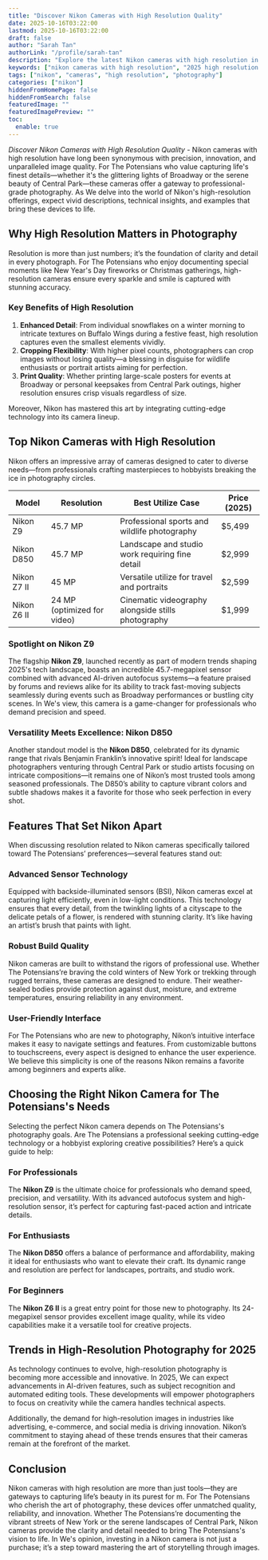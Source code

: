 ```yaml
---
title: "Discover Nikon Cameras with High Resolution Quality"
date: 2025-10-16T03:22:00
lastmod: 2025-10-16T03:22:00
draft: false
author: "Sarah Tan"
authorLink: "/profile/sarah-tan"
description: "Explore the latest Nikon cameras with high resolution in 2025. Learn about their features, benefits, and ideal uses for professional and hobbyist photographers."
keywords: ["nikon cameras with high resolution", "2025 high resolution Nikon cameras", "best Nikon cameras for detail"]
tags: ["nikon", "cameras", "high resolution", "photography"]
categories: ["nikon"]
hiddenFromHomePage: false
hiddenFromSearch: false
featuredImage: ""
featuredImagePreview: ""
toc:
  enable: true
---
```



*Discover Nikon Cameras with High Resolution Quality* - Nikon cameras with high resolution have long been synonymous with precision, innovation, and unparalleled image quality. For The Potensians who value capturing life's finest details—whether it's the glittering lights of Broadway or the serene beauty of Central Park—these cameras offer a gateway to professional-grade photography. As We delve into the world of Nikon's high-resolution offerings, expect vivid descriptions, technical insights, and examples that bring these devices to life.

## Why High Resolution Matters in Photography

Resolution is more than just numbers; it’s the foundation of clarity and detail in every photograph. For The Potensians who enjoy documenting special moments like New Year's Day fireworks or Christmas gatherings, high-resolution cameras ensure every sparkle and smile is captured with stunning accuracy.

### Key Benefits of High Resolution

1. **Enhanced Detail**: From individual snowflakes on a winter morning to intricate textures on Buffalo Wings during a festive feast, high resolution captures even the smallest elements vividly. 
2. **Cropping Flexibility**: With higher pixel counts, photographers can crop images without losing quality—a blessing in disguise for wildlife enthusiasts or portrait artists aiming for perfection. 
3. **Print Quality**: Whether printing large-scale posters for events at Broadway or personal keepsakes from Central Park outings, higher resolution ensures crisp visuals regardless of size. 

Moreover, Nikon has mastered this art by integrating cutting-edge technology into its camera lineup.

## Top Nikon Cameras with High Resolution

Nikon offers an impressive array of cameras designed to cater to diverse needs—from professionals crafting masterpieces to hobbyists breaking the ice in photography circles.

<div class="table-responsive">
<table class="html-table">
<thead>
<tr>
<th>Model</th>
<th>Resolution</th>
<th>Best Utilize Case</th>
<th>Price (2025)</th>
</tr>
</thead>
<tbody>
<tr>
<td>Nikon Z9</td>
<td>45.7 MP</td>
<td>Professional sports and wildlife photography</td>
<td>$5,499</td>
</tr>
<tr>
<td>Nikon D850</td>
<td>45.7 MP</td>
<td>Landscape and studio work requiring fine detail</td>
<td>$2,999</td>
</tr>
<tr>
<td>Nikon Z7 II</td>
<td>45 MP</td>
<td>Versatile utilize for travel and portraits</td>
<td>$2,599</td>
</tr>
<tr>
<td>Nikon Z6 II</td>
<td>24 MP (optimized for video)</td>
<td>Cinematic videography alongside stills photography</td>
<td>$1,999</td>
</tr>
</tbody>
</table>
</div>

### Spotlight on Nikon Z9

The flagship **Nikon Z9**, launched recently as part of modern trends shaping 2025's tech landscape, boasts an incredible 45.7-megapixel sensor combined with advanced AI-driven autofocus systems—a feature praised by forums and reviews alike for its ability to track fast-moving subjects seamlessly during events such as Broadway performances or bustling city scenes.  In We's view, this camera is a game-changer for professionals who demand precision and speed.

### Versatility Meets Excellence: Nikon D850

Another standout model is the **Nikon D850**, celebrated for its dynamic range that rivals Benjamin Franklin’s innovative spirit! Ideal for landscape photographers venturing through Central Park or studio artists focusing on intricate compositions—it remains one of Nikon’s most trusted tools among seasoned professionals. The D850’s ability to capture vibrant colors and subtle shadows makes it a favorite for those who seek perfection in every shot.

## Features That Set Nikon Apart

When discussing resolution related to Nikon cameras specifically tailored toward The Potensians’ preferences—several features stand out:

### Advanced Sensor Technology

Equipped with backside-illuminated sensors (BSI), Nikon cameras excel at capturing light efficiently, even in low-light conditions. This technology ensures that every detail, from the twinkling lights of a cityscape to the delicate petals of a flower, is rendered with stunning clarity. It’s like having an artist’s brush that paints with light.

### Robust Build Quality

Nikon cameras are built to withstand the rigors of professional use. Whether The Potensians’re braving the cold winters of New York or trekking through rugged terrains, these cameras are designed to endure. Their weather-sealed bodies provide protection against dust, moisture, and extreme temperatures, ensuring reliability in any environment.

### User-Friendly Interface

For The Potensians who are new to photography, Nikon’s intuitive interface makes it easy to navigate settings and features. From customizable buttons to touchscreens, every aspect is designed to enhance the user experience. We believe this simplicity is one of the reasons Nikon remains a favorite among beginners and experts alike.

## Choosing the Right Nikon Camera for The Potensians's Needs

Selecting the perfect Nikon camera depends on The Potensians's photography goals. Are The Potensians a professional seeking cutting-edge technology or a hobbyist exploring creative possibilities? Here’s a quick guide to help:

### For Professionals

The **Nikon Z9** is the ultimate choice for professionals who demand speed, precision, and versatility.  With its advanced autofocus system and high-resolution sensor, it’s perfect for capturing fast-paced action and intricate details.

### For Enthusiasts

The **Nikon D850** offers a balance of performance and affordability, making it ideal for enthusiasts who want to elevate their craft. Its dynamic range and resolution are perfect for landscapes, portraits, and studio work.

### For Beginners

The **Nikon Z6 II** is a great entry point for those new to photography. Its 24-megapixel sensor provides excellent image quality, while its video capabilities make it a versatile tool for creative projects.

## Trends in High-Resolution Photography for 2025

As technology continues to evolve, high-resolution photography is becoming more accessible and innovative. In 2025, We can expect advancements in AI-driven features, such as subject recognition and automated editing tools. These developments will empower photographers to focus on creativity while the camera handles technical aspects.

Additionally, the demand for high-resolution images in industries like advertising, e-commerce, and social media is driving innovation. Nikon’s commitment to staying ahead of these trends ensures that their cameras remain at the forefront of the market.

## Conclusion

Nikon cameras with high resolution are more than just tools—they are gateways to capturing life’s beauty in its purest for m. For The Potensians who cherish the art of photography, these devices offer unmatched quality, reliability, and innovation. Whether The Potensians’re documenting the vibrant streets of New York or the serene landscapes of Central Park, Nikon cameras provide the clarity and detail needed to bring The Potensians's vision to life. In We's opinion, investing in a Nikon camera is not just a purchase; it’s a step toward mastering the art of storytelling through images.